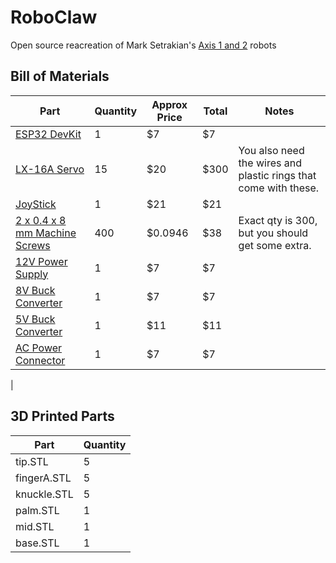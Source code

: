 # RoboClaw
Open source reacreation of Mark Setrakian's [Axis 1 and 2](https://www.youtube.com/watch?v=NsFBHqbNKvA&t=72s) robots

## Bill of Materials
| Part                                   | Quantity    | Approx Price   | Total | Notes |
|----------------------------------------|-------------|----------------|------|-------|
| [ESP32 DevKit](https://smile.amazon.com/gp/product/B086MLNH7N/ref=ppx_yo_dt_b_search_asin_title?ie=UTF8&psc=1)    | 1           | $7             | $7 |
| [LX-16A Servo](https://smile.amazon.com/gp/product/B073XY5NT1/ref=ppx_yo_dt_b_search_asin_title?ie=UTF8&psc=1)    | 15          | $20            | $300 | You also need the wires and plastic rings that come with these.
| [JoyStick](https://smile.amazon.com/dp/B08CGYGMJL?psc=1&ref=ppx_yo2_dt_b_product_details) | 1 | $21 | $21 |
| [2 x 0.4 x 8 mm Machine Screws](https://www.boltdepot.com/Metric_socket_cap_Class_12.9_alloy_steel_black_oxide_finish_2mm_x_0.4mm.aspx?Selected=13324) | 400 | $0.0946 | $38 | Exact qty is 300, but you should get some extra. |
| [12V Power Supply](https://www.ebay.com/itm/153588427332) | 1 | $7 | $7 |
| [8V Buck Converter](https://smile.amazon.com/dp/B07BDDMGLG?ref=ppx_yo2_dt_b_product_details&th=1) | 1 | $7 | $7 |
| [5V Buck Converter](https://smile.amazon.com/gp/product/B01MQGMOKI/ref=ppx_yo_dt_b_search_asin_title?ie=UTF8&th=1) | 1 | $11 | $11 |
| [AC Power Connector](https://smile.amazon.com/dp/B00H8QL53A?psc=1&ref=ppx_yo2_dt_b_product_details) | 1 | $7 | $7 |
| 

## 3D Printed Parts
| Part | Quantity |
|------|------|
| tip.STL | 5 |
| fingerA.STL | 5 |
| knuckle.STL | 5 |
| palm.STL | 1 |
| mid.STL | 1 |
| base.STL | 1 |